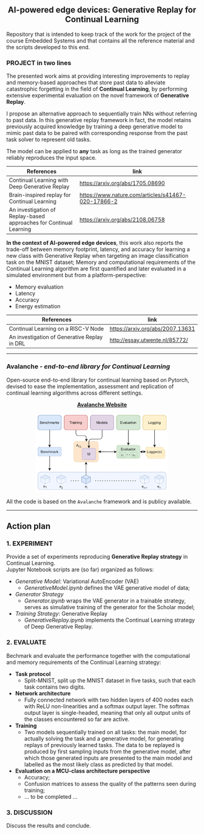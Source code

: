 <div align="center">
    
## AI-powered edge devices: Generative Replay for Continual Learning
</div>
Repository that is intended to keep track of the work for the project of the course Embedded Systems and that contains all the reference material and the scripts developed to this end.

### PROJECT in two lines
The presented work aims at providing interesting improvements to replay and memory-based approaches that store past data to alleviate catastrophic forgetting in the field of **Continual Learning**, by performing extensive experimental evaluation on the novel framework of **Generative Replay**. 

I propose an alternative approach to sequentially train NNs without referring to past data. In this generative replay framework in fact, the model retains previously acquired knowledge by training a deep generative model to mimic past data to be paired with corresponding response from the past task solver to represent old tasks.

The model can be applied to **any** task as long as the trained generator reliably reproduces the input space.

References                                             | link         
-------------------------------------------------------|---------------------------------
Continual Learning with Deep Generative Replay              | https://arxiv.org/abs/1705.08690
Brain-inspired replay for Continual Learning                | https://www.nature.com/articles/s41467-020-17866-2
An investigation of Replay-based approaches for Continual Learning | https://arxiv.org/abs/2108.06758

**In the context of AI-powered edge devices**, this work also reports the trade-off between memory footprint, latency, and accuracy for learning a new class with Generative Replay when targeting an image classification task on the MNIST dataset; Memory and computational requirements of the Continual Learning algorithm are first quantified and later evaluated in a simulated environment but from a platform-perspective:
- Memory evaluation
- Latency
- Accuracy
- Energy estimation

References                                             | link         
-------------------------------------------------------|---------------------------------
Continual Learning on a RISC-V Node                    | https://arxiv.org/abs/2007.13631
An investigation of Generative Replay in DRL           | http://essay.utwente.nl/85772/

***

### Avalanche - *end-to-end library for Continual Learning*
Open-source end-to-end library for continual learning based on Pytorch, devised to ease the implementation, assessment and replication of continual learning algorithms across different settings.

<div align="center">
  
**[Avalanche Website](https://avalanche.continualai.org)**

<img src="avalanche_library.png" alt="drawing" style="width:350px;"/>
</div>

All the code is based on the `Avalanche` framework and is publicy available.
***

## Action plan

### 1. EXPERIMENT
Provide a set of experiments reproducing **Generative Replay strategy** in Continual Learning.  
Jupyter Notebook scripts are (so far) organized as follows:
 - *Generative Model*: Variational AutoEncoder (VAE) 
   - *GenerativeModel.ipynb* defines the VAE generative model of data;
 - *Generator Strategy*
   - *Generator.ipynb* wraps the VAE generator in a trainable strategy, serves as simulative training of the generator for the Scholar model;
 - *Training Strategy*: Generative Replay 
   - *GenerativeReplay.ipynb* implements the Continual Learning strategy of Deep Generative Replay.
   
### 2. EVALUATE

Bechmark and evaluate the performance together with the computational and memory requirements of the Continual Learning strategy:
- **Task protocol**
  - Split-MNIST, split up the MNIST dataset in five tasks, such that each task contains two digits.
- **Network architecture**
  - Fully connected network with two hidden layers of 400 nodes each with ReLU non-linearities and a softmax output layer. The softmax output layer is single-headed, meaning that only all output units of the classes encountered so far are active.
- **Training**
  - Two models sequentially trained on all tasks: the main model, for actually solving the task and a generative model, for generating replays of previously learned tasks. The data to be replayed is produced by first sampling inputs from the generative model, after which those generated inputs are presented to the main model and labelled as the most likely class as predicted by that model.
- **Evaluation on a MCU-class architecture perspective**
  - Accuracy;
  - Confusion matrices to assess the quality of the patterns seen during training;
  - ... to be completed ...
### 3. DISCUSSION
Discuss the results and conclude.
